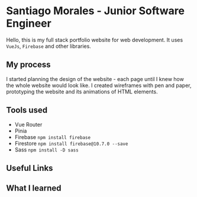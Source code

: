 # Santiago Morales - Junior Software Engineer

Hello, this is my full stack portfolio website for web development. It uses `VueJs`, `Firebase` and other libraries.

## My process

I started planning the design of the website - each page until I knew how the whole website would look like. I created wireframes with pen and paper, prototyping the website and its animations of HTML elements.

## Tools used

- Vue Router
- Pinia
- Firebase `npm install firebase`
- Firestore `npm install firebase@10.7.0 --save`
- Sass `npm install -D sass`

## Useful Links

## What I learned
